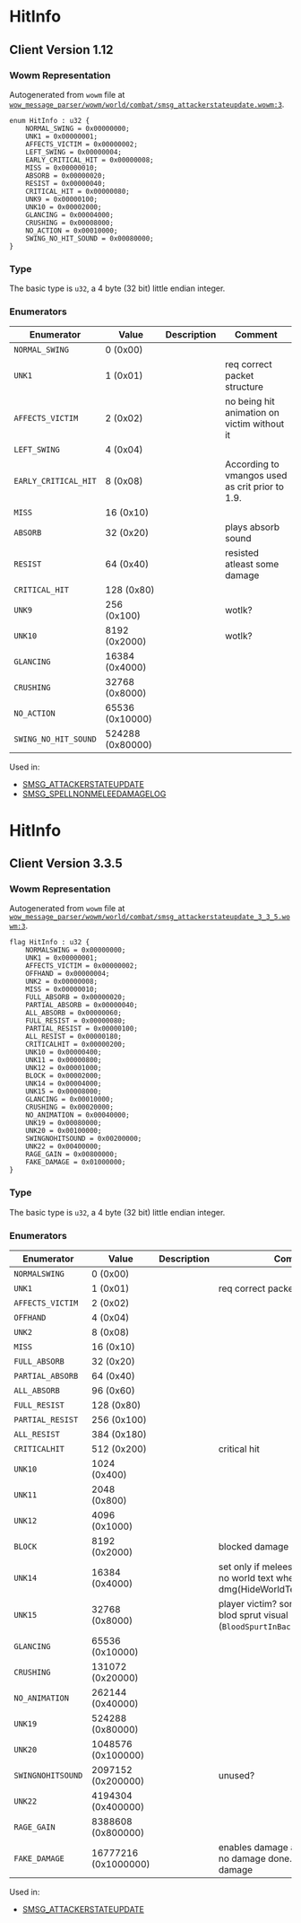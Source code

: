 # HitInfo

## Client Version 1.12

### Wowm Representation

Autogenerated from `wowm` file at [`wow_message_parser/wowm/world/combat/smsg_attackerstateupdate.wowm:3`](https://github.com/gtker/wow_messages/tree/main/wow_message_parser/wowm/world/combat/smsg_attackerstateupdate.wowm#L3).

```rust,ignore
enum HitInfo : u32 {
    NORMAL_SWING = 0x00000000;
    UNK1 = 0x00000001;
    AFFECTS_VICTIM = 0x00000002;
    LEFT_SWING = 0x00000004;
    EARLY_CRITICAL_HIT = 0x00000008;
    MISS = 0x00000010;
    ABSORB = 0x00000020;
    RESIST = 0x00000040;
    CRITICAL_HIT = 0x00000080;
    UNK9 = 0x00000100;
    UNK10 = 0x00002000;
    GLANCING = 0x00004000;
    CRUSHING = 0x00008000;
    NO_ACTION = 0x00010000;
    SWING_NO_HIT_SOUND = 0x00080000;
}
```
### Type
The basic type is `u32`, a 4 byte (32 bit) little endian integer.
### Enumerators
| Enumerator | Value  | Description | Comment |
| --------- | -------- | ----------- | ------- |
| `NORMAL_SWING` | 0 (0x00) |  |  |
| `UNK1` | 1 (0x01) |  | req correct packet structure |
| `AFFECTS_VICTIM` | 2 (0x02) |  | no being hit animation on victim without it |
| `LEFT_SWING` | 4 (0x04) |  |  |
| `EARLY_CRITICAL_HIT` | 8 (0x08) |  | According to vmangos used as crit prior to 1.9. |
| `MISS` | 16 (0x10) |  |  |
| `ABSORB` | 32 (0x20) |  | plays absorb sound |
| `RESIST` | 64 (0x40) |  | resisted atleast some damage |
| `CRITICAL_HIT` | 128 (0x80) |  |  |
| `UNK9` | 256 (0x100) |  | wotlk? |
| `UNK10` | 8192 (0x2000) |  | wotlk? |
| `GLANCING` | 16384 (0x4000) |  |  |
| `CRUSHING` | 32768 (0x8000) |  |  |
| `NO_ACTION` | 65536 (0x10000) |  |  |
| `SWING_NO_HIT_SOUND` | 524288 (0x80000) |  |  |

Used in:
* [SMSG_ATTACKERSTATEUPDATE](smsg_attackerstateupdate.md)
* [SMSG_SPELLNONMELEEDAMAGELOG](smsg_spellnonmeleedamagelog.md)

# HitInfo

## Client Version 3.3.5

### Wowm Representation

Autogenerated from `wowm` file at [`wow_message_parser/wowm/world/combat/smsg_attackerstateupdate_3_3_5.wowm:3`](https://github.com/gtker/wow_messages/tree/main/wow_message_parser/wowm/world/combat/smsg_attackerstateupdate_3_3_5.wowm#L3).

```rust,ignore
flag HitInfo : u32 {
    NORMALSWING = 0x00000000;
    UNK1 = 0x00000001;
    AFFECTS_VICTIM = 0x00000002;
    OFFHAND = 0x00000004;
    UNK2 = 0x00000008;
    MISS = 0x00000010;
    FULL_ABSORB = 0x00000020;
    PARTIAL_ABSORB = 0x00000040;
    ALL_ABSORB = 0x00000060;
    FULL_RESIST = 0x00000080;
    PARTIAL_RESIST = 0x00000100;
    ALL_RESIST = 0x00000180;
    CRITICALHIT = 0x00000200;
    UNK10 = 0x00000400;
    UNK11 = 0x00000800;
    UNK12 = 0x00001000;
    BLOCK = 0x00002000;
    UNK14 = 0x00004000;
    UNK15 = 0x00008000;
    GLANCING = 0x00010000;
    CRUSHING = 0x00020000;
    NO_ANIMATION = 0x00040000;
    UNK19 = 0x00080000;
    UNK20 = 0x00100000;
    SWINGNOHITSOUND = 0x00200000;
    UNK22 = 0x00400000;
    RAGE_GAIN = 0x00800000;
    FAKE_DAMAGE = 0x01000000;
}
```
### Type
The basic type is `u32`, a 4 byte (32 bit) little endian integer.
### Enumerators
| Enumerator | Value  | Description | Comment |
| --------- | -------- | ----------- | ------- |
| `NORMALSWING` | 0 (0x00) |  |  |
| `UNK1` | 1 (0x01) |  | req correct packet structure |
| `AFFECTS_VICTIM` | 2 (0x02) |  |  |
| `OFFHAND` | 4 (0x04) |  |  |
| `UNK2` | 8 (0x08) |  |  |
| `MISS` | 16 (0x10) |  |  |
| `FULL_ABSORB` | 32 (0x20) |  |  |
| `PARTIAL_ABSORB` | 64 (0x40) |  |  |
| `ALL_ABSORB` | 96 (0x60) |  |  |
| `FULL_RESIST` | 128 (0x80) |  |  |
| `PARTIAL_RESIST` | 256 (0x100) |  |  |
| `ALL_RESIST` | 384 (0x180) |  |  |
| `CRITICALHIT` | 512 (0x200) |  | critical hit |
| `UNK10` | 1024 (0x400) |  |  |
| `UNK11` | 2048 (0x800) |  |  |
| `UNK12` | 4096 (0x1000) |  |  |
| `BLOCK` | 8192 (0x2000) |  | blocked damage |
| `UNK14` | 16384 (0x4000) |  | set only if meleespellid is present. no world text when victim is hit for 0 dmg(HideWorldTextForNoDamage?) |
| `UNK15` | 32768 (0x8000) |  | player victim? something related to blod sprut visual (`BloodSpurtInBack`?) |
| `GLANCING` | 65536 (0x10000) |  |  |
| `CRUSHING` | 131072 (0x20000) |  |  |
| `NO_ANIMATION` | 262144 (0x40000) |  |  |
| `UNK19` | 524288 (0x80000) |  |  |
| `UNK20` | 1048576 (0x100000) |  |  |
| `SWINGNOHITSOUND` | 2097152 (0x200000) |  | unused? |
| `UNK22` | 4194304 (0x400000) |  |  |
| `RAGE_GAIN` | 8388608 (0x800000) |  |  |
| `FAKE_DAMAGE` | 16777216 (0x1000000) |  | enables damage animation even if no damage done. set only if no damage |

Used in:
* [SMSG_ATTACKERSTATEUPDATE](smsg_attackerstateupdate.md)
